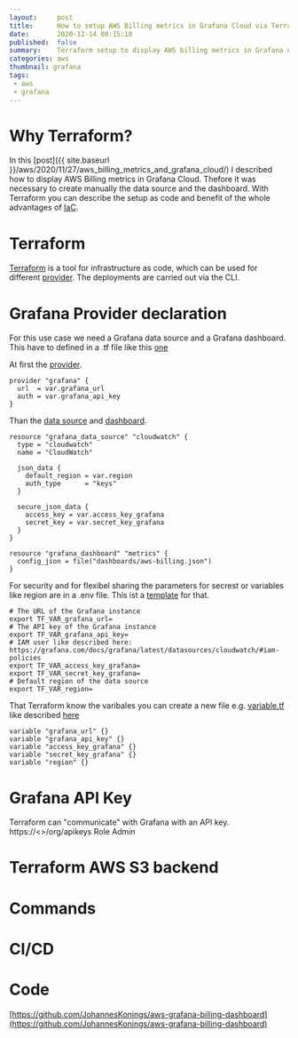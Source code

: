 ```yaml
---
layout:     post
title:      How to setup AWS Billing metrics in Grafana Cloud via Terraform
date:       2020-12-14 08:15:18
published:  false
summary:    Terraform setup to display AWS billing metrics in Grafana Cloud
categories: aws
thumbnail: grafana
tags:
 - aws
 - grafana
---
```


# Why Terraform?

In this [post]({{ site.baseurl }}/aws/2020/11/27/aws_billing_metrics_and_grafana_cloud/) I described how to display AWS Billing metrics in Grafana Cloud. Thefore it was necessary to create manually the data source and the dashboard.
With Terraform you can describe the setup as code and benefit of the whole advantages of [IaC](https://en.wikipedia.org/wiki/Infrastructure_as_code).

# Terraform

[Terraform](https://www.terraform.io/) is a tool for infrastructure as code, which can be used for different [provider](https://www.terraform.io/docs/providers/index.html#lists-of-terraform-providers).
The deployments are carried out via the CLI. 

# Grafana Provider declaration

For this use case we need a Grafana data source and a Grafana dashboard. This have to defined in a .tf file like this [one](https://github.com/JohannesKonings/aws-grafana-billing-dashboard/blob/main/grafana.tf)

At first the [provider](https://registry.terraform.io/providers/grafana/grafana/latest/docs).

```
provider "grafana" {
  url  = var.grafana_url
  auth = var.grafana_api_key
}
```

Than the [data source](https://registry.terraform.io/providers/grafana/grafana/latest/docs/resources/data_source) and [dashboard](https://registry.terraform.io/providers/grafana/grafana/latest/docs/resources/dashboard).

```
resource "grafana_data_source" "cloudwatch" {
  type = "cloudwatch"
  name = "CloudWatch"

  json_data {
    default_region = var.region
    auth_type      = "keys"
  }

  secure_json_data {
    access_key = var.access_key_grafana
    secret_key = var.secret_key_grafana
  }
}

resource "grafana_dashboard" "metrics" {
  config_json = file("dashboards/aws-billing.json")
}
```

For security and for flexibel sharing the parameters for secrest or variables like region are in a .env file. This ist a [template](https://github.com/JohannesKonings/aws-grafana-billing-dashboard/blob/main/.env_template) for that.

```
# The URL of the Grafana instance
export TF_VAR_grafana_url=
# The API key of the Grafana instance
export TF_VAR_grafana_api_key=
# IAM user like described here: https://grafana.com/docs/grafana/latest/datasources/cloudwatch/#iam-policies
export TF_VAR_access_key_grafana=
export TF_VAR_secret_key_grafana=
# Default region of the data source
export TF_VAR_region=
```

That Terraform know the varibales you can create a new file e.g. [variable.tf](https://github.com/JohannesKonings/aws-grafana-billing-dashboard/blob/main/variables.tf) like described [here](https://learn.hashicorp.com/tutorials/terraform/azure-variables)

```
variable "grafana_url" {}
variable "grafana_api_key" {}
variable "access_key_grafana" {}
variable "secret_key_grafana" {}
variable "region" {}
```

# Grafana API Key

Terraform can "communicate" with Grafana with an API key. 
https://<<Grafana instance>>/org/apikeys
Role Admin

# Terraform AWS S3 backend

# Commands

# CI/CD

# Code

[https://github.com/JohannesKonings/aws-grafana-billing-dashboard](https://github.com/JohannesKonings/aws-grafana-billing-dashboard)

